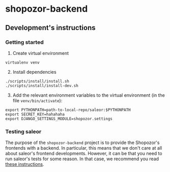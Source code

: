 # shopozor-backend

## Development's instructions

### Getting started

1. Create virtual environment

```
virtualenv venv
```

2. Install dependencies

```
./scripts/install/install.sh
./scripts/install/install-dev.sh
```

3. Add the relevant environment variables to the virtual environment (in the file `venv/bin/activate`):

```
export PYTHONPATH=path-to-local-repo/saleor:$PYTHONPATH
export SECRET_KEY=hahahaha
export DJANGO_SETTINGS_MODULE=shopozor.settings
```

### Testing saleor

The purpose of the `shopozor-backend` project is to provide the Shopozor's frontends with a backend. In particular, this means that we don't care at all about saleor's frontend developments. However, it can be that you need to run saleor's tests for some reason. In that case, we recommend you read [these instructions](https://github.com/softozor/shopozor-configuration/blob/master/doc/tests/unit-tests.md).
